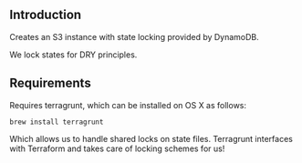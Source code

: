 ## Introduction
Creates an S3 instance with state locking provided by DynamoDB.

We lock states for DRY principles. 

## Requirements

Requires terragrunt, which can be installed on OS X as follows:
```
brew install terragrunt
```

Which allows us to handle shared locks on state files. Terragrunt interfaces with
Terraform and takes care of locking schemes for us!